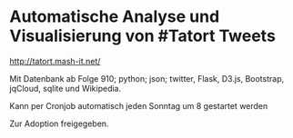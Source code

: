 # Automatische Analyse und Visualisierung von #Tatort Tweets

http://tatort.mash-it.net/ 

Mit Datenbank ab Folge 910; python; json; twitter, Flask, D3.js, Bootstrap, jqCloud, sqlite und Wikipedia. 

Kann per Cronjob automatisch jeden Sonntag um 8 gestartet werden 

Zur Adoption freigegeben. 
